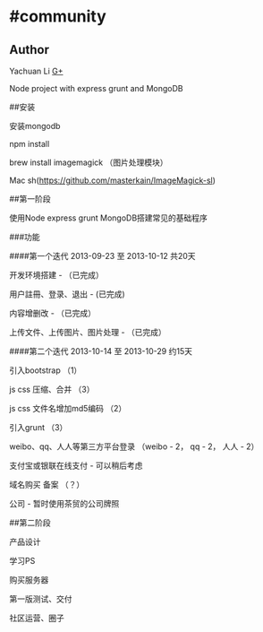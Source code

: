 #community
=========

## Author

Yachuan Li
[G+](https://plus.google.com/112077127945816369783)

Node project with express grunt and MongoDB

##安装

安装mongodb

npm install

brew install imagemagick （图片处理模块）

Mac sh(https://github.com/masterkain/ImageMagick-sl)

##第一阶段

使用Node express grunt MongoDB搭建常见的基础程序

###功能 

####第一个迭代 2013-09-23 至 2013-10-12 共20天

开发环境搭建 - （已完成）

用户註冊、登录、退出 - (已完成)

内容增删改 - （已完成）

上传文件、上传图片、图片处理 - （已完成）

####第二个迭代 2013-10-14 至 2013-10-29 约15天

引入bootstrap （1）

js css 压缩、合并 （3）

js css 文件名增加md5编码 （2）

引入grunt （3）

weibo、qq、人人等第三方平台登录 （weibo - 2， qq - 2， 人人 - 2）

支付宝或银联在线支付 - 可以稍后考虑
 
域名购买 备案 （？）

公司 - 暂时使用茶贸的公司牌照

##第二阶段

产品设计

学习PS

购买服务器

第一版测试、交付

社区运营、圈子
